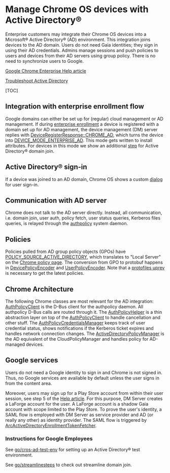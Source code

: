 # Manage Chrome OS devices with Active Directory®

Enterprise customers may integrate their Chrome OS devices into a Microsoft®
Active Directory® (AD) environment. This integration joins devices to the AD
domain. Users do not need Gaia identities; they sign in using their AD
credentials. Admins manage sessions and push policies to users and devices from
their AD servers using group policy. There is no need to synchronize users to
Google.

[Google Chrome Enterprise Help article](https://support.google.com/chrome/a?p=ad)

[Troubleshoot Active Directory](https://support.google.com/chrome/a?p=troubleshoot_ad)

[TOC]

## Integration with enterprise enrollment flow
Google domains can either be set up for (regular) cloud management or AD
management. If during [enterprise enrollment](enrollment.md) a device is
registered with a domain set up for AD management, the device management (DM)
server replies with
[DeviceRegisterResponse::CHROME_AD](https://cs.chromium.org/chromium/src/components/policy/core/common/cloud/cloud_policy_client.cc?l=45&rcl=506aea9166170a6ecb7ab5ecbf30b21626d5e14b),
which turns the device into
[DEVICE_MODE_ENTERPRISE_AD](https://cs.chromium.org/chromium/src/components/policy/core/common/cloud/cloud_policy_constants.h?rcl=a2aecfd5286d50ba833241f351f32e512ceb3351&l=142).
This mode gets written to install attributes. For devices in this mode we show
an additional
[step](https://cs.chromium.org/chromium/src/chrome/browser/chromeos/login/enrollment/enrollment_screen.cc?rcl=a2aecfd5286d50ba833241f351f32e512ceb3351&l=535)
for Active Directory® domain join.

## Active Directory® sign-in
If a device was joined to an AD domain, Chrome OS shows a custom
[dialog](https://cs.chromium.org/chromium/src/chrome/browser/resources/chromeos/login/screen_gaia_signin.html?rcl=298d950825cb079fbd6b05c3b84b2806c287afa5&l=23)
for user sign-in.

## Communication with AD server
Chrome does not talk to the AD server directly. Instead, all communication, i.e.
domain join, user auth, policy fetch, user status queries, Kerberos files queries,
is relayed through the
[authpolicy](https://cs.corp.google.com/chromeos_public/src/platform2/authpolicy/README.md)
system daemon.

## Policies
Policies pulled from AD group policy objects (GPOs) have
[POLICY_SOURCE_ACTIVE_DIRECTORY](https://cs.chromium.org/chromium/src/components/policy/core/common/policy_types.h?l=43&rcl=fdd7489f1f95a984371c03e118ff17a460c659f8),
which translates to "Local Server" on the [Chrome policy page](chrome://policy).
The conversion from GPO to protobuf happens in
[DevicePolicyEncoder](http://cs/chromeos_public/src/platform2/authpolicy/policy/device_policy_encoder.h?l=30&rcl=34f2f96b8af4677048f3f3d21e24d507618187ef)
and
[UserPolicyEncoder](http://cs/chromeos_public/src/platform2/authpolicy/policy/user_policy_encoder.cc?l=30&rcl=34f2f96b8af4677048f3f3d21e24d507618187ef).
Note that a
[protofiles uprev](http://cs/chromeos_public/src/third_party/chromiumos-overlay/chromeos-base/protofiles/protofiles-0.0.32.ebuild?l=26&rcl=735ecdbf0d4101a07558147d1e6ab4d7c45ad7aa)
is necessary to get the latest policies.

## Chrome Architecture
The following Chrome classes are most relevant for the AD integration:
[AuthPolicyClient](https://cs.chromium.org/chromium/src/chromeos/ash/components/dbus/authpolicy/authpolicy_client.h)
is the D-Bus client for the authpolicy daemon. All authpolicy D-Bus calls are
routed through it. The
[AuthPolicyHelper](https://cs.chromium.org/chromium/src/chrome/browser/ash/authpolicy/authpolicy_helper.h)
is a thin abstraction layer on top of the
[AuthPolicyClient](https://cs.chromium.org/chromium/src/chromeos/ash/components/dbus/authpolicy/authpolicy_client.h)
to handle cancellation and other stuff. The
[AuthPolicyCredentialsManager](https://cs.chromium.org/chromium/src/chrome/browser/ash/authpolicy/authpolicy_credentials_manager.h)
keeps track of user credential status, shows notifications if the Kerberos
ticket expires and handles network connection changes. The
[ActiveDirectoryPolicyManager](https://cs.chromium.org/chromium/src/chrome/browser/ash/policy/active_directory/active_directory_policy_manager.h)
is the AD equivalent of the CloudPolicyManager and handles policy for AD-managed
devices.

## Google services
Users do not need a Google identity to sign in and Chrome is not signed in.
Thus, no Google services are available by default unless the user signs in from
the content area.

Moreover, users may sign up for a Play Store account from within their user
session, see step 5 of the
[Help article](https://support.google.com/chrome/a?p=ad).
For this purpose, DM Server creates a LaForge account for the user. A LaForge
account is a shadow Gaia account with scope limited to the Play Store. To prove
the user's identity, a SAML flow is employed with DM Server as service provider
and AD (or really any other) as identity provider. The SAML flow is triggered by
[ArcActiveDirectoryEnrollmentTokenFetcher](https://source.chromium.org/chromium/chromium/src/+/main:chrome/browser/ash/arc/auth/arc_active_directory_enrollment_token_fetcher.h).

### Instructions for Google Employees
See [go/cros-ad-test-env](https://goto.google.com/cros-ad-test-env) for setting
up an Active Directory® test environment.

See [go/streamlinesteps](https://goto.google.com/streamlinesteps) to check out
streamline domain join.

